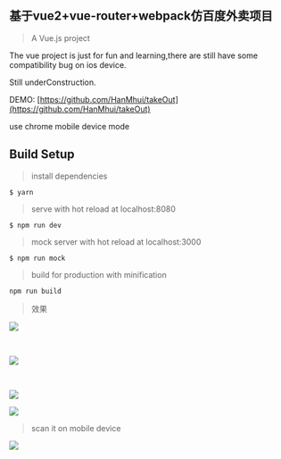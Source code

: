 ## 基于vue2+vue-router+webpack仿百度外卖项目




> A Vue.js project

The vue project is just for fun and learning,there are still have some compatibility bug on ios device.

Still underConstruction.

DEMO: [https://github.com/HanMhui/takeOut](https://github.com/HanMhui/takeOut)

use chrome mobile device mode

## Build Setup


>install dependencies

```
$ yarn
```
>serve with hot reload at localhost:8080

```
$ npm run dev
```

>mock server with hot reload at localhost:3000
```
$ npm run mock
```

>build for production with minification

```
npm run build
```

>效果

![](./src/assets/img1.png)

<br />

![](./src/assets/img2.png)

<br />

![](./src/assets/img3.png)
<br />

![](./src/assets/img4.png)
>scan it on mobile device

![](./src/assets/img5.png)
